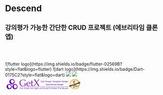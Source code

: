 # Descend
## 강의평가 가능한 간단한 CRUD 프로젝트 (에브리타임 클론앱)
<br/>
<br/>
<br/> 
![flutter logo](https://img.shields.io/badge/flutter-02569B?style=flat&logo=flutter)
![dart logo](https://img.shields.io/badge/Dart-0175C2?style=flat&logo=dart)
<img src = "https://img.shields.io/badge/flutter-02569B?style=flat&logo=flutter" />
<img src = "https://img.shields.io/badge/Dart-0175C2?style=flat&logo=dart" />
<br/>                   
<img src="https://raw.githubusercontent.com/jonataslaw/getx-community/master/get.png" width="50%" height="50%" />
